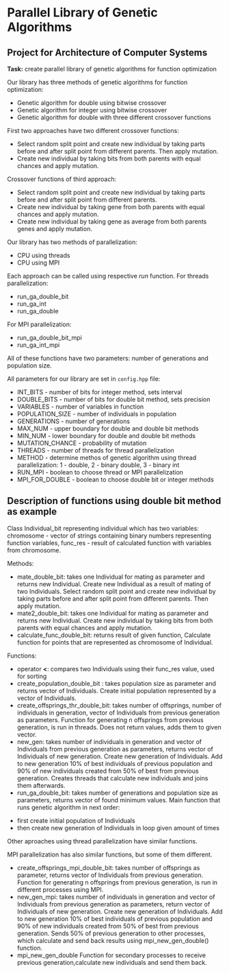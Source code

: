 # Parallel Library of Genetic Algorithms
## Project for Architecture of Computer Systems
__Task:__ create parallel library of genetic algorithms for function optimization  

Our library has three methods of genetic algorithms for function optimization:
* Genetic algorithm for double using bitwise crossover 
* Genetic algorithm for integer using bitwise crossover
* Genetic algorithm for double with three different crossover functions

First two approaches have two different crossover functions:
* Select random split point and create new individual by taking parts before and after split point from different parents. Then apply mutation.
* Create new individual by taking bits from both parents with equal chances and apply mutation.

Crossover functions of third approach:
* Select random split point and create new individual by taking parts before and after split point from different parents.
* Create new individual by taking gene from both parents with equal chances and apply mutation.
* Create new individual by taking gene as average from both parents genes and apply mutation.

Our library has two methods of parallelization:
* CPU using threads
* CPU using MPI

Each approach can be called using respective _run_ function.
For threads parallelization:
* run_ga_double_bit
* run_ga_int
* run_ga_double

For MPI parallelization:
* run_ga_double_bit_mpi
* run_ga_int_mpi

All of these functions have two parameters: number of generations and population size.

All parameters for our library are set in `config.hpp` file:
* INT_BITS - number of bits for integer method, sets interval
* DOUBLE_BITS - number of bits for double bit method, sets precision
* VARIABLES - number of variables in function
* POPULATION_SIZE - number of individuals in population
* GENERATIONS - number of generations
* MAX_NUM - upper boundary for double and double bit methods
* MIN_NUM - lower boundary for double and double bit methods
* MUTATION_CHANCE - probability of mutation
* THREADS - number of threads for thread parallelization
* METHOD - determine methos of genetic algorithm using thread parallelization: 1 - double, 2 - binary double,  3 - binary int
* RUN_MPI - boolean to choose thread or MPI parallelization
* MPI_FOR_DOUBLE - boolean to choose double bit or integer methods



## Description of functions using double bit method as example
Class Individual_bit representing individual which has two variables: chromosome - vector of strings containing binary numbers representing function variables, func_res - result of calculated function with variables from chromosome.

Methods: 
* mate_double_bit: takes one Individual for mating as parameter and returns new Individual.
Create new Individual as a result of mating of two Individuals.
Select random split point and create new individual by taking parts before and after split point from different parents.
Then apply mutation.
* mate2_double_bit: takes one Individual for mating as parameter and returns new Individual.
Create new individual by taking bits from both parents with equal chances and apply mutation.
* calculate_func_double_bit: returns result of given function,
Calculate function for points that are represented as chromosome of Individual.

Functions:
* operator __<__: compares two Individuals using their func_res value, used for sorting
* create_population_double_bit : takes population size as parameter and returns vector of Individuals.
Create initial population represented by a vector of Individuals.
* create_offsprings_thr_double_bit: takes number of offsprings, number of individuals in generation, vector of Individuals from previous generation as parameters.
Function for generating n offsprings from previous generation, is run in threads.
Does not return values, adds them to given vector.
* new_gen: takes number of individuals in generation and vector of Individuals from previous generation as parameters, returns vector of Individuals of new generation.
Create new generation of Individuals.
Add to new generation 10% of best individuals of previous population and 90% of new individuals created from 50% of best from previous generation.
Creates threads that calculate new individuals and joins them afterwards.
* run_ga_double_bit: takes number of generations and population size as parameters, returns vector of found minimum values.
Main function that runs genetic algorithm in next order:
- first create initial population of Individuals
- then create new generation of Individuals in loop given amount of times

Other aproaches using thread parallelization have similar functions.

MPI parallelization has also similar functions, but some of them different.
* create_offsprings_mpi_double_bit: takes number of offsprings as parameter, returns vector of Individuals from previous generation.                                                                                                                  Function for generating n offsprings from previous generation, is run in different processes using MPI.
* new_gen_mpi: takes number of individuals in generation and vector of Individuals from previous generation as parameters, return vector of Individuals of new generation.
Create new generation of Individuals.
Add to new generation 10% of best individuals of previous population and 90% of new individuals created from 50% of best from previous generation.
Sends 50% of previous generation to other processes, which calculate and send back results using mpi_new_gen_double() function.
* mpi_new_gen_double
Function for secondary processes to receive previous generation,calculate new individuals and send them back.

